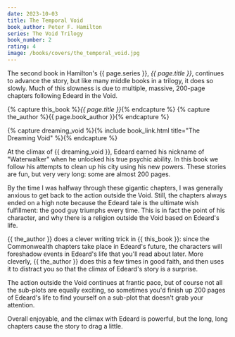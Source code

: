 ```yaml
---
date: 2023-10-03
title: The Temporal Void
book_author: Peter F. Hamilton
series: The Void Trilogy
book_number: 2
rating: 4
image: /books/covers/the_temporal_void.jpg
---
```


The second book in <span class="author-name">Hamilton</span>'s <span
class="book-series">{{ page.series }}</span>, <cite class="book-title">{{
page.title }}</cite>, continues to advance the story, but like many middle
books in a trilogy, it does so slowly. Much of this slowness is due to
multiple, massive, 200-page chapters following Edeard in the Void.

{% capture this_book %}<cite class="book-title">{{ page.title }}</cite>{% endcapture %}
{% capture the_author %}<span class="author-name">{{ page.book_author }}</span>{% endcapture %}

{% capture dreaming_void %}{% include book_link.html title="The Dreaming Void" %}{% endcapture %}

At the climax of {{ dreaming_void }}, Edeard earned his nickname of
"Waterwalker" when he unlocked his true psychic ability. In this book we
follow his attempts to clean up his city using his new powers. These stories
are fun, but very very long: some are almost 200 pages.

By the time I was halfway through these gigantic chapters, I was generally
anxious to get back to the action outside the Void. Still, the chapters always
ended on a high note because the Edeard tale is the ultimate wish fulfillment:
the good guy triumphs every time. This is in fact the point of his character,
and why there is a religion outside the Void based on Edeard's life.

{{ the_author }} does a clever writing trick in {{ this_book }}: since the
Commonwealth chapters take place in Edeard's future, the characters will
foreshadow events in Edeard's life that you'll read about later. More
cleverly, {{ the_author }} does this a few times in good faith, and then uses
it to distract you so that the climax of Edeard's story is a surprise.

The action outside the Void continues at frantic pace, but of course not all
the sub-plots are equally exciting, so sometimes you'd finish up 200 pages of
Edeard's life to find yourself on a sub-plot that doesn't grab your attention.

Overall enjoyable, and the climax with Edeard is powerful, but the long, long
chapters cause the story to drag a little.
